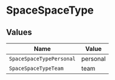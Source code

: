 # SpaceSpaceType


## Values

| Name                     | Value                    |
| ------------------------ | ------------------------ |
| `SpaceSpaceTypePersonal` | personal                 |
| `SpaceSpaceTypeTeam`     | team                     |